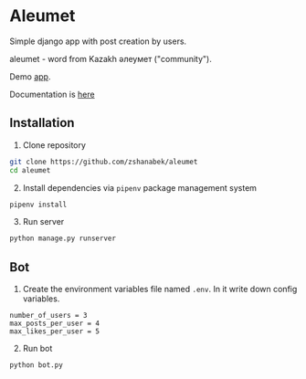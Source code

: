 # Aleumet

Simple django app with post creation by users.

aleumet - word from Kazakh әлеумет ("community").

Demo [app](https://aleumet.herokuapp.com/).

Documentation is [here](https://floating-forest-54496.herokuapp.com)

## Installation

1. Clone repository

```bash
git clone https://github.com/zshanabek/aleumet
cd aleumet
```

2. Install dependencies via `pipenv` package management system

```bash
pipenv install
```

3. Run server

```bash
python manage.py runserver
```

## Bot
1. Create the environment variables file named `.env`. In it write down config variables.

```text
number_of_users = 3
max_posts_per_user = 4
max_likes_per_user = 5
```

2. Run bot

```bash
python bot.py
```

